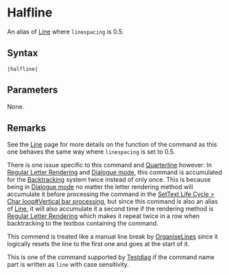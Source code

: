 # Halfline

An alias of [Line](Line.md) where `linespacing` is 0.5.

## Syntax

````
|halfline|
````

## Parameters

None.

## Remarks

See the [Line](Line.md) page for more details on the function of the command as this one behaves the same way where `linespacing` is set to 0.5.

There is one issue specific to this command and [Quarterline](Quarterline.md) however: In [Regular Letter Rendering](../../Letter%20Rendering%20Methods/Regular%20Letter%20Rendering.md) and [Dialogue mode](../../Dialogue%20mode.md), this command is accumulated for the [Backtracking](../../Related%20Systems/Backtracking.md) system twice instead of only once. This is because being in [Dialogue mode](../../Dialogue%20mode.md) no matter the letter rendering method will accumulate it before processing the command in the [SetText Life Cycle > Char loop#Vertical bar processing](../../SetText%20Life%20Cycle.md#char-loop-vertical-bar-processing), but since this command is also an alias of [Line](Line.md), it will also accumulate it a second time if the rendering method is [Regular Letter Rendering](../../Letter%20Rendering%20Methods/Regular%20Letter%20Rendering.md) which makes it repeat twice in a row when backtracking to the textbox containing the command.

This commend is treated like a manual line break by [OrganiseLines](../../Related%20Systems/Automatic%20Line%20Breaks/OrganiseLines.md) since it logically resets the line to the first one and goes at the start of it.

This is one of the command supported by [Testdiag](Testdiag.md) if the command name part is written as `line` with case sensitivity.
